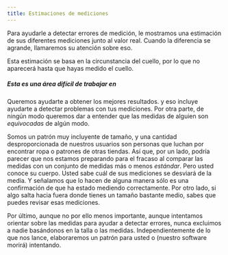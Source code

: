 ```yaml
---
title: Estimaciones de mediciones
---
```


Para ayudarle a detectar errores de medición, le mostramos una estimación de sus diferentes mediciones junto al valor real. Cuando la diferencia se agrande, llamaremos su atención sobre eso.

<Tip>

Esta estimación se basa en la circunstancia del cuello, por lo que no aparecerá hasta que hayas medido el cuello.

</Tip>

<Note>

##### Esta es una área difícil de trabajar en

Queremos ayudarte a obtener los mejores resultados. y eso incluye ayudarte a detectar problemas con tus mediciones.
Por otra parte, de ningún modo queremos dar a entender que las medidas de alguien son _equivocadas_ de algún modo.

Somos un patrón muy incluyente de tamaño, y una cantidad desproporcionada de nuestros usuarios son personas que luchan por encontrar ropa o patrones de otras tiendas.
Así que, por un lado, podría parecer que nos estamos preparando para el fracaso al comparar las medidas con un conjunto de medidas más o menos _estándar_.
Pero usted conoce su cuerpo. Usted sabe cuál de sus mediciones se desviará de la media.
Y señalamos que lo hacen de alguna manera sólo es una confirmación de que ha estado mediendo correctamente.
Por otro lado, si algo salta hacia fuera donde tienes un tamaño bastante medio, sabes que puedes revisar esas mediciones.

Por último, aunque no por ello menos importante, aunque intentamos orientar sobre las medidas para ayudar a detectar errores,
nunca excluimos a nadie basándonos en la talla o las medidas.
Independientemente de lo que nos lance, elaboraremos un patrón para usted o (nuestro software morirá) intentando.

</Note>
